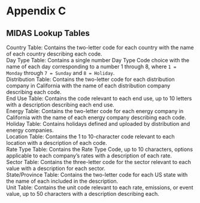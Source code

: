 # Appendix C

## MIDAS Lookup Tables

Country Table: Contains the two-letter code for each country with the name of each country describing each code. <br>
Day Type Table: Contains a single number Day Type Code choice with the name of each day corresponding to a number 1 through 8, where `1 = Monday` through `7 = Sunday` and `8 = Holiday`. <br>
Distribution Table: Contains the two-letter code for each distribution company in California with the name of each distribution company describing each code. <br>
End Use Table: Contains the code relevant to each end use, up to 10 letters with a description describing each end use. <br>
Energy Table: Contains the two-letter code for each energy company in California with the name of each energy company describing each code. <br>
Holiday Table: Contains holidays defined and uploaded by distribution and energy companies. <br>
Location Table: Contains the 1 to 10-character code relevant to each location with a description of each code. <br>
Rate Type Table: Contains the Rate Type Code, up to 10 characters, options applicable to each company’s rates with a description of each rate. <br>
Sector Table: Contains the three-letter code for the sector relevant to each value with a description for each sector. <br>
State/Province Table: Contains the two-letter code for each US state with the name of each included in the description. <br>
Unit Table: Contains the unit code relevant to each rate, emissions, or event value, up to 50 characters with a description describing each.

